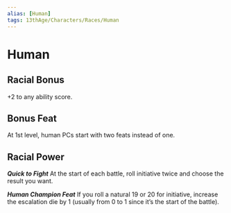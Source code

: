 ```yaml
---
alias: [Human]
tags: 13thAge/Characters/Races/Human
---
```

# Human

## Racial Bonus

+2 to any ability score.

## Bonus Feat

At 1st level, human PCs start with two feats instead of one.

## Racial Power

***Quick to Fight***
At the start of each battle, roll initiative twice and choose the result you want.

***Human Champion Feat***
If you roll a natural 19 or 20 for initiative, increase the escalation die by 1 (usually from 0 to 1 since it’s the start of the battle).
